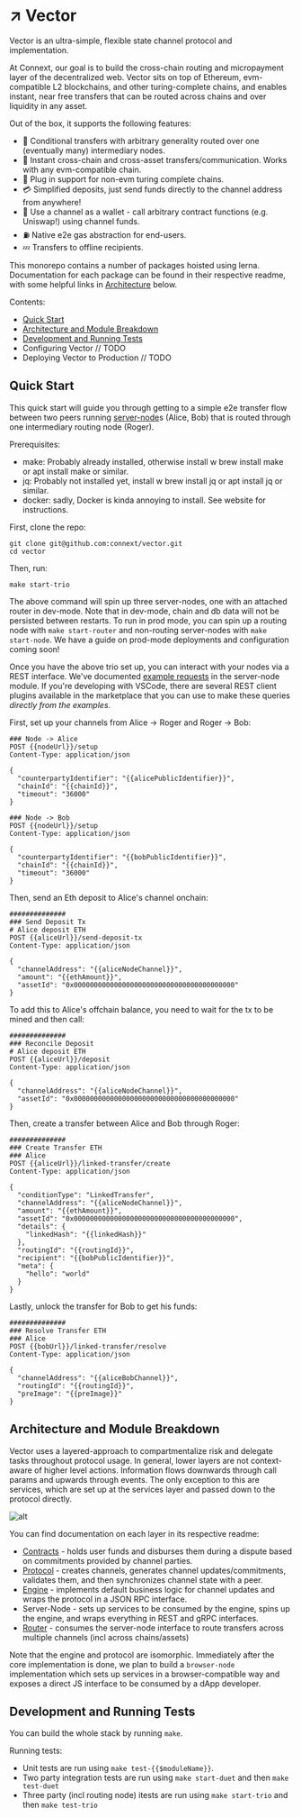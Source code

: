 # ↗️ Vector

Vector is an ultra-simple, flexible state channel protocol and implementation.

At Connext, our goal is to build the cross-chain routing and micropayment layer of the decentralized web. Vector sits on top of Ethereum, evm-compatible L2 blockchains, and other turing-complete chains, and enables instant, near free transfers that can be routed across chains and over liquidity in any asset.

Out of the box, it supports the following features:

- 💸 Conditional transfers with arbitrary generality routed over one (eventually many) intermediary nodes.
- 🔀 Instant cross-chain and cross-asset transfers/communication. Works with any evm-compatible chain.
- 🔌 Plug in support for non-evm turing complete chains.
- 💳 Simplified deposits, just send funds directly to the channel address from anywhere!
- 🦄 Use a channel as a wallet - call arbitrary contract functions (e.g. Uniswap!) using channel funds.
- ⛽ Native e2e gas abstraction for end-users.
- 💤 Transfers to offline recipients.

This monorepo contains a number of packages hoisted using lerna. Documentation for each package can be found in their respective readme, with some helpful links in [Architecture](#architecture) below.

Contents:

- [Quick Start](#quick-start)
- [Architecture and Module Breakdown](#architecture-and-module-breakdown)
- [Development and Running Tests](#development-and-running-tests)
- Configuring Vector // TODO
- Deploying Vector to Production // TODO

## Quick Start

This quick start will guide you through getting to a simple e2e transfer flow between two peers running [server-node](https://github.com/connext/vector/tree/master/modules/server-node)s (Alice, Bob) that is routed through one intermediary routing node (Roger).

Prerequisites:
- make: Probably already installed, otherwise install w brew install make or apt install make or similar.
- jq: Probably not installed yet, install w brew install jq or apt install jq or similar.
- docker: sadly, Docker is kinda annoying to install. See website for instructions.

First, clone the repo:
```
git clone git@github.com:connext/vector.git
cd vector
```
Then, run:
```
make start-trio
```

The above command will spin up three server-nodes, one with an attached router in dev-mode. Note that in dev-mode, chain and db data will not be persisted between restarts. To run in prod mode, you can spin up a routing node with `make start-router` and non-routing server-nodes with `make start-node`. We have a guide on prod-mode deployments and configuration coming soon!

Once you have the above trio set up, you can interact with your nodes via a REST interface. We've documented [example requests](https://github.com/connext/vector/tree/master/modules/server-node/examples) in the server-node module. If you're developing with VSCode, there are several REST client plugins available in the marketplace that you can use to make these queries *directly from the examples*.

First, set up your channels from Alice -> Roger and Roger -> Bob:

```http
### Node -> Alice
POST {{nodeUrl}}/setup
Content-Type: application/json

{
  "counterpartyIdentifier": "{{alicePublicIdentifier}}",
  "chainId": "{{chainId}}",
  "timeout": "36000"
}

### Node -> Bob
POST {{nodeUrl}}/setup
Content-Type: application/json

{
  "counterpartyIdentifier": "{{bobPublicIdentifier}}",
  "chainId": "{{chainId}}",
  "timeout": "36000"
}
```

Then, send an Eth deposit to Alice's channel onchain:
```http
##############
### Send Deposit Tx
# Alice deposit ETH
POST {{aliceUrl}}/send-deposit-tx
Content-Type: application/json

{
  "channelAddress": "{{aliceNodeChannel}}",
  "amount": "{{ethAmount}}",
  "assetId": "0x0000000000000000000000000000000000000000"
}
```

To add this to Alice's offchain balance, you need to wait for the tx to be mined and then call:
```http
##############
### Reconcile Deposit
# Alice deposit ETH
POST {{aliceUrl}}/deposit
Content-Type: application/json

{
  "channelAddress": "{{aliceNodeChannel}}",
  "assetId": "0x0000000000000000000000000000000000000000"
}
```

Then, create a transfer between Alice and Bob through Roger:
```http
##############
### Create Transfer ETH
### Alice
POST {{aliceUrl}}/linked-transfer/create
Content-Type: application/json

{
  "conditionType": "LinkedTransfer",
  "channelAddress": "{{aliceNodeChannel}}",
  "amount": "{{ethAmount}}",
  "assetId": "0x0000000000000000000000000000000000000000",
  "details": {
    "linkedHash": "{{linkedHash}}"
  },
  "routingId": "{{routingId}}",
  "recipient": "{{bobPublicIdentifier}}",
  "meta": {
    "hello": "world"
  }
}
```

Lastly, unlock the transfer for Bob to get his funds:
```http
##############
### Resolve Transfer ETH
### Alice
POST {{bobUrl}}/linked-transfer/resolve
Content-Type: application/json

{
  "channelAddress": "{{aliceBobChannel}}",
  "routingId": "{{routingId}}",
  "preImage": "{{preImage}}"
}
```


## Architecture and Module Breakdown

Vector uses a layered-approach to compartmentalize risk and delegate tasks throughout protocol usage. In general, lower layers are not context-aware of higher level actions. Information flows downwards through call params and upwards through events. The only exception to this are services, which are set up at the services layer and passed down to the protocol directly.

![alt](https://i.ibb.co/wRnskD4/Vector-System-Architecture-3.png)

You can find documentation on each layer in its respective readme:

- [Contracts](https://github.com/connext/vector/blob/master/modules/contracts/README.md) - holds user funds and disburses them during a dispute based on commitments provided by channel parties.
- [Protocol](https://github.com/connext/vector/tree/master/modules/protocol/README.md) - creates channels, generates channel updates/commitments, validates them, and then synchronizes channel state with a peer.
- [Engine](https://github.com/connext/vector/blob/master/modules/engine/README.md) - implements default business logic for channel updates and wraps the protocol in a JSON RPC interface.
- Server-Node - sets up services to be consumed by the engine, spins up the engine, and wraps everything in REST and gRPC interfaces.
- [Router](https://github.com/connext/vector/blob/master/modules/router/README.md) - consumes the server-node interface to route transfers across multiple channels (incl across chains/assets)

Note that the engine and protocol are isomorphic. Immediately after the core implementation is done, we plan to build a `browser-node` implementation which sets up services in a browser-compatible way and exposes a direct JS interface to be consumed by a dApp developer.

## Development and Running Tests

You can build the whole stack by running `make`.

Running tests:

- Unit tests are run using `make test-{{$moduleName}}`.
- Two party integration tests are run using `make start-duet` and then `make test-duet`
- Three party (incl routing node) itests are run using `make start-trio` and then `make test-trio`
